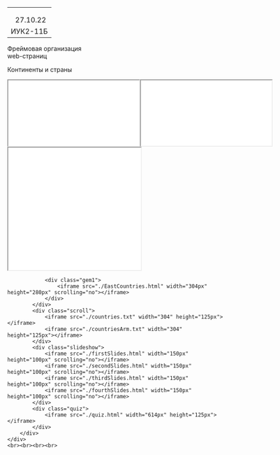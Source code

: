 <!DOCTYPE html>
<html lang="ru">
<head>
    <meta charset="UTF-8">
    <meta http-equiv="X-UA-Compatible" content="IE=edge">
    <meta name="viewport" content="width=device-width, initial-scale=1.0">
    <link rel="stylesheet" href="./styles/style.css">
    <link rel="preconnect" href="https://fonts.googleapis.com">
    <link rel="preconnect" href="https://fonts.gstatic.com" crossorigin>
    <link href="https://fonts.googleapis.com/css2?family=Comfortaa&display=swap" rel="stylesheet">
    <title>IUK2-11B / 7 Практическая работа</title>
</head>
<body>
    <div class="main">    
        <table class="headtable">
            <tr>
                <td class="td1"><p style="margin-left: 10px; margin-bottom: 0;">27.10.22</p></td>
            </tr>
            <tr>
                <td>ИУК2-11Б</td>
            </tr>
        </table>
        <div class="p">Фреймовая организация<br>web-страниц</div>
        <div class="header"><p>Континенты и страны</p></div>
    </div>
    <div class="a">
        <div style="display:flex;">
            <iframe src="./Europe.html" width="304px" frameborder="1" scrolling="no"></iframe>
            <iframe src="./Asia.html" width="304px" frameborder="1" scrolling="no"></iframe>
        </div>
        <div class="a3">
            <div class="germ">
                <div class="gem1">
                    <iframe src="./WestCountries.html" width="304px" height="280px" scrolling="no" ></iframe>
                </div>
                
                <div class="gem1">
                    <iframe src="./EastCountries.html" width="304px" height="280px" scrolling="no"></iframe>
                </div>
            </div>
            <div class="scroll">
                <iframe src="./countries.txt" width="304" height="125px"></iframe>
                <iframe src="./countriesArm.txt" width="304" height="125px"></iframe>
            </div>
            <div class="slideshow">
                <iframe src="./firstSlides.html" width="150px" height="100px" scrolling="no"></iframe>
                <iframe src="./secondSlides.html" width="150px" height="100px" scrolling="no"></iframe>
                <iframe src="./thirdSlides.html" width="150px" height="100px" scrolling="no"></iframe>
                <iframe src="./fourthSlides.html" width="150px" height="100px" scrolling="no"></iframe>
            </div>
            <div class="quiz">
                <iframe src="./quiz.html" width="614px" height="125px"></iframe>
            </div>
        </div>
    </div>
    <br><br><br><br>
</body>
</html>

